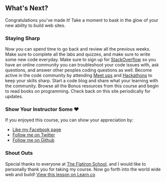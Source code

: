

## What's Next?

Congratulations you've made it! Take a moment to bask in the glow of your new ability to build web sites. 

### Staying Sharp

Now you can spend time to go back and review all the previous weeks. Make sure to complete all the labs and quizzes, and make sure to write some new code everyday. Make sure to sign up for [StackOverflow](http://stackoverflow.com/) so you have an online community you can troubleshoot your code issues with, ask questions, and answer other peoples coding questions as well. Become active in the code community by attending [Meet ups](http://www.meetup.com/find/?allMeetups=false&keywords=programming&radius=5&userFreeform=10010&gcResults=New+York%2C+NY+10010%2C+USA%3AUS%3ANew+York%3ANew+York+County%3ANew+York%3AManhattan%3A10010%3A40.7388319%3A-73.9815337&sort=default) and [Hackathons](https://www.eventbrite.com/directory?q=hackathon&loc=New+York%2C+NY) to keep your skills sharp. Start a code blog and share what your learning with the community. Browse all the Bonus resources from this course and begin to read books on programming. Check back on this site periodically for updates.

### Show Your Instructor Some ♥

If you enjoyed this course, you can show your appreciation by:

- [Like my Facebook page](https://www.facebook.com/SuperAwesomeInstructor)
- [Follow me on Twitter](https://twitter.com/jongrover)
- [Follow me on Github](https://github.com/jongrover)

### Shout Outs

Special thanks to everyone at [The Flatiron School](http://flatironschool.com/), and I would like to personally thank you for taking my course. Now go forth into the world wide web and build!
<a href='https://learn.co/lessons/fe-final-words' data-visibility='hidden'>View this lesson on Learn.co</a>
